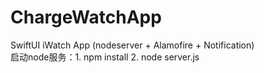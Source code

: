# ChargeWatchApp
SwiftUI  iWatch  App (nodeserver + Alamofire + Notification)  
启动node服务：1. npm install  2. node server.js

